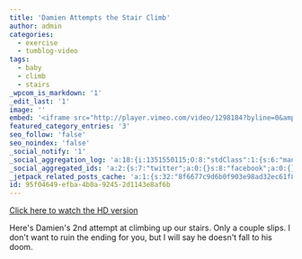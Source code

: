 ```yaml
---
title: 'Damien Attempts the Stair Climb'
author: admin
categories:
  - exercise
  - tumblog-video
tags:
  - baby
  - climb
  - stairs
_wpcom_is_markdown: '1'
_edit_last: '1'
image: ''
embed: '<iframe src="http://player.vimeo.com/video/1298184?byline=0&amp;portrait=0&amp;badge=0" width="500" height="281" frameborder="0" webkitAllowFullScreen mozallowfullscreen allowFullScreen></iframe> <p><a href="http://vimeo.com/1298184">Damien Attempts the Stair Climb</a> from <a href="http://vimeo.com/ichris">Chris Enns</a> on <a href="http://vimeo.com">Vimeo</a>.</p>'
featured_category_entries: '3'
seo_follow: 'false'
seo_noindex: 'false'
_social_notify: '1'
_social_aggregation_log: 'a:18:{i:1351550115;O:8:"stdClass":1:{s:6:"manual";s:0:"";}i:1351553679;O:8:"stdClass":1:{s:6:"manual";s:0:"";}i:1351557578;O:8:"stdClass":1:{s:6:"manual";s:0:"";}i:1351565622;O:8:"stdClass":1:{s:6:"manual";s:0:"";}i:1351580840;O:8:"stdClass":1:{s:6:"manual";s:0:"";}i:1351610910;O:8:"stdClass":1:{s:6:"manual";s:0:"";}i:1351655217;O:8:"stdClass":1:{s:6:"manual";s:0:"";}i:1351743777;O:8:"stdClass":1:{s:6:"manual";s:0:"";}i:1351917091;O:8:"stdClass":1:{s:6:"manual";s:0:"";}i:1371995586;O:8:"stdClass":2:{s:6:"manual";b:0;s:5:"items";a:0:{}}i:1372016213;O:8:"stdClass":2:{s:6:"manual";b:0;s:5:"items";a:0:{}}i:1372032938;O:8:"stdClass":2:{s:6:"manual";b:0;s:5:"items";a:0:{}}i:1372042786;O:8:"stdClass":2:{s:6:"manual";b:0;s:5:"items";a:0:{}}i:1372153477;O:8:"stdClass":2:{s:6:"manual";b:0;s:5:"items";a:0:{}}i:1372569935;O:8:"stdClass":2:{s:6:"manual";b:0;s:5:"items";a:0:{}}i:1372887215;O:8:"stdClass":2:{s:6:"manual";b:0;s:5:"items";a:0:{}}i:1373058393;O:8:"stdClass":2:{s:6:"manual";b:0;s:5:"items";a:0:{}}i:1373231788;O:8:"stdClass":2:{s:6:"manual";b:0;s:5:"items";a:0:{}}}'
_social_aggregated_ids: 'a:2:{s:7:"twitter";a:0:{}s:8:"facebook";a:0:{}}'
_jetpack_related_posts_cache: 'a:1:{s:32:"8f6677c9d6b0f903e98ad32ec61f8deb";a:2:{s:7:"expires";i:1515548210;s:7:"payload";a:3:{i:0;a:1:{s:2:"id";i:200;}i:1;a:1:{s:2:"id";i:183;}i:2;a:1:{s:2:"id";i:218;}}}}'
id: 95f04649-efba-4b0a-9245-2d1143e8af6b
---
```

<p><a href="http://vimeo.com/1298184">Click here to watch the HD version</a></p>
<p>Here's Damien's 2nd attempt at climbing up our stairs.  Only a couple slips.  I don't want to ruin the ending for you, but I will say he doesn't fall to his doom.</p>
